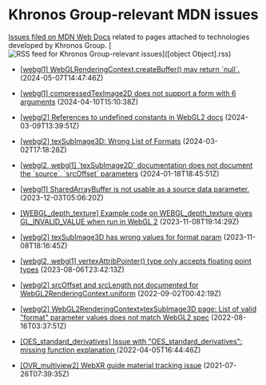 # Khronos Group-relevant MDN issues

[Issues filed on MDN Web Docs](https://github.com/mdn/content/issues) related to pages attached to technologies developed by Khronos Group. [![RSS feed for Khronos Group-relevant issues](https://www.w3.org/QA/2007/04/feed_icon)]([object Object].rss)

* [\[webgl1\] WebGLRenderingContext.createBuffer() may return \`null\`.](https://github.com/mdn/content/issues/33471) (2024-05-07T14:47:46Z)
  
* [\[webgl1\] compressedTexImage2D does not support a form with 6 arguments](https://github.com/mdn/content/issues/33026) (2024-04-10T15:10:38Z)
  
* [\[webgl2\] References to undefined constants in WebGL2 docs](https://github.com/mdn/content/issues/32629) (2024-03-09T13:39:51Z)
  
* [\[webgl2\] texSubImage3D: Wrong List of Formats](https://github.com/mdn/content/issues/32524) (2024-03-02T17:18:28Z)
  
* [\[webgl2, webgl1\] \`texSubImage2D\` documentation does not document the \`source\`, \`srcOffset\` parameters](https://github.com/mdn/content/issues/31787) (2024-01-18T18:45:51Z)
  
* [\[webgl1\] SharedArrayBuffer is not usable as a source data parameter.](https://github.com/mdn/content/issues/30749) (2023-12-03T05:06:20Z)
  
* [\[WEBGL_depth_texture\] Example code on WEBGL_depth_texture gives GL_INVALID_VALUE when run in WebGL 2](https://github.com/mdn/content/issues/30130) (2023-11-08T19:14:29Z)
  
* [\[webgl2\] texSubImage3D has wrong values for format param](https://github.com/mdn/content/issues/30128) (2023-11-08T18:16:45Z)
  
* [\[webgl2, webgl1\] vertexAttribPointer() type only accepts floating point types](https://github.com/mdn/content/issues/28425) (2023-08-06T23:42:13Z)
  
* [\[webgl2\] srcOffset and srcLength not documented for WebGL2RenderingContext.uniform](https://github.com/mdn/content/issues/20225) (2022-09-02T00:42:19Z)
  
* [\[webgl2\] WebGL2RenderingContext»texSubImage3D page: List of valid "format" parameter values does not match WebGL2 spec](https://github.com/mdn/content/issues/19610) (2022-08-16T03:37:51Z)
  
* [\[OES_standard_derivatives\] Issue with "OES_standard_derivatives": missing function explanation ](https://github.com/mdn/content/issues/14715) (2022-04-05T16:44:46Z)
  
* [\[OVR_multiview2\] WebXR guide material tracking issue](https://github.com/mdn/content/issues/7276) (2021-07-26T07:39:35Z)
  
